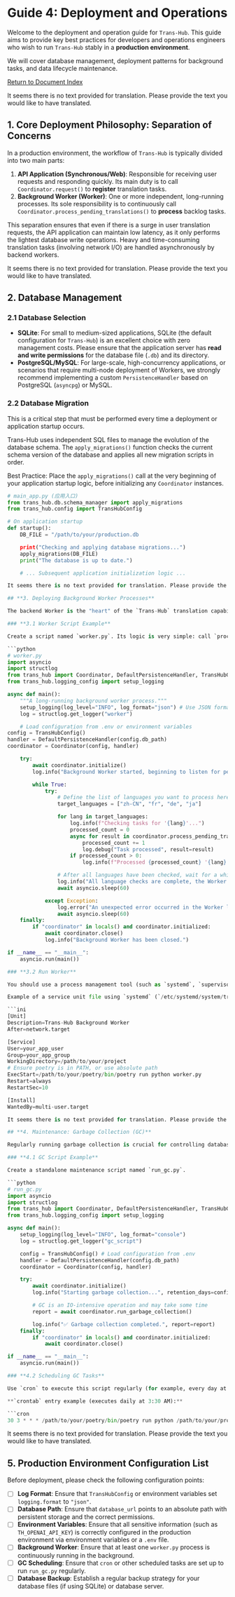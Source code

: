 # Guide 4: Deployment and Operations

Welcome to the deployment and operation guide for `Trans-Hub`. This guide aims to provide key best practices for developers and operations engineers who wish to run `Trans-Hub` stably in a **production environment**.

We will cover database management, deployment patterns for background tasks, and data lifecycle maintenance.

[Return to Document Index](../INDEX.md)

It seems there is no text provided for translation. Please provide the text you would like to have translated.

## **1. Core Deployment Philosophy: Separation of Concerns**

In a production environment, the workflow of `Trans-Hub` is typically divided into two main parts:

1.  **API Application (Synchronous/Web)**: Responsible for receiving user requests and responding quickly. Its main duty is to call `Coordinator.request()` to **register** translation tasks.  
2.  **Background Worker (Worker)**: One or more independent, long-running processes. Its sole responsibility is to continuously call `Coordinator.process_pending_translations()` to **process** backlog tasks.

This separation ensures that even if there is a surge in user translation requests, the API application can maintain low latency, as it only performs the lightest database write operations. Heavy and time-consuming translation tasks (involving network I/O) are handled asynchronously by backend workers.

It seems there is no text provided for translation. Please provide the text you would like to have translated.

## **2. Database Management**

### **2.1 Database Selection**

- **SQLite**: For small to medium-sized applications, SQLite (the default configuration for `Trans-Hub`) is an excellent choice with zero management costs. Please ensure that the application server has **read and write permissions** for the database file (`.db`) and its directory.
- **PostgreSQL/MySQL**: For large-scale, high-concurrency applications, or scenarios that require multi-node deployment of Workers, we strongly recommend implementing a custom `PersistenceHandler` based on PostgreSQL (`asyncpg`) or MySQL.

### **2.2 Database Migration**

This is a critical step that must be performed every time a deployment or application startup occurs.

Trans-Hub uses independent SQL files to manage the evolution of the database schema. The `apply_migrations()` function checks the current schema version of the database and applies all new migration scripts in order.

Best Practice: Place the `apply_migrations()` call at the very beginning of your application startup logic, before initializing any `Coordinator` instances.

```python
# main_app.py (应用入口)
from trans_hub.db.schema_manager import apply_migrations
from trans_hub.config import TransHubConfig

# On application startup
def startup():
    DB_FILE = "/path/to/your/production.db

    print("Checking and applying database migrations...")
    apply_migrations(DB_FILE)
    print("The database is up to date.")

    # ... Subsequent application initialization logic ...

It seems there is no text provided for translation. Please provide the text you would like to have translated.

## **3. Deploying Background Worker Processes**

The backend Worker is the "heart" of the `Trans-Hub` translation capability.

### **3.1 Worker Script Example**

Create a script named `worker.py`. Its logic is very simple: call `process_pending_translations` in an infinite loop.

```python
# worker.py
import asyncio
import structlog
from trans_hub import Coordinator, DefaultPersistenceHandler, TransHubConfig
from trans_hub.logging_config import setup_logging

async def main():
    """A long-running background worker process."""
    setup_logging(log_level="INFO", log_format="json") # Use JSON format in production environment
    log = structlog.get_logger("worker")

    # Load configuration from .env or environment variables
config = TransHubConfig()
handler = DefaultPersistenceHandler(config.db_path)
coordinator = Coordinator(config, handler)

    try:
        await coordinator.initialize()
        log.info("Background Worker started, beginning to listen for pending tasks...")

        while True:
            try:
                # Define the list of languages you want to process here
                target_languages = ["zh-CN", "fr", "de", "ja"]

                for lang in target_languages:
                    log.info(f"Checking tasks for '{lang}'...")
                    processed_count = 0
                    async for result in coordinator.process_pending_translations(lang):
                        processed_count += 1
                        log.debug("Task processed", result=result)
                    if processed_count > 0:
                        log.info(f"Processed {processed_count} '{lang}' tasks this round.")

                # After all languages have been checked, wait for a while before starting the next round
                log.info("All language checks are complete, the Worker will poll again in 60 seconds.")
                await asyncio.sleep(60)

            except Exception:
                log.error("An unexpected error occurred in the Worker loop, will retry in 60 seconds.", exc_info=True)
                await asyncio.sleep(60)
    finally:
        if "coordinator" in locals() and coordinator.initialized:
            await coordinator.close()
            log.info("Background Worker has been closed.")

if __name__ == "__main__":
    asyncio.run(main())

### **3.2 Run Worker**

You should use a process management tool (such as `systemd`, `supervisor`, or `pm2`) to ensure that your `worker.py` script can run as a background service for a long time and automatically restart in case of an unexpected crash.

Example of a service unit file using `systemd` (`/etc/systemd/system/trans-hub-worker.service`):

```ini
[Unit]
Description=Trans-Hub Background Worker
After=network.target

[Service]  
User=your_app_user  
Group=your_app_group  
WorkingDirectory=/path/to/your/project  
# Ensure poetry is in PATH, or use absolute path  
ExecStart=/path/to/your/poetry/bin/poetry run python worker.py  
Restart=always  
RestartSec=10

[Install]  
WantedBy=multi-user.target

It seems there is no text provided for translation. Please provide the text you would like to have translated.

## **4. Maintenance: Garbage Collection (GC)**

Regularly running garbage collection is crucial for controlling database size and cleaning up useless data.

### **4.1 GC Script Example**

Create a standalone maintenance script named `run_gc.py`.

```python
# run_gc.py
import asyncio
import structlog
from trans_hub import Coordinator, DefaultPersistenceHandler, TransHubConfig
from trans_hub.logging_config import setup_logging

async def main():
    setup_logging(log_level="INFO", log_format="console")
    log = structlog.get_logger("gc_script")

    config = TransHubConfig() # Load configuration from .env
    handler = DefaultPersistenceHandler(config.db_path)
    coordinator = Coordinator(config, handler)

    try:
        await coordinator.initialize()
        log.info("Starting garbage collection...", retention_days=config.gc_retention_days)

        # GC is an IO-intensive operation and may take some time
        report = await coordinator.run_garbage_collection()

        log.info("✅ Garbage collection completed.", report=report)
    finally:
        if "coordinator" in locals() and coordinator.initialized:
            await coordinator.close()

if __name__ == "__main__":
    asyncio.run(main())

### **4.2 Scheduling GC Tasks**

Use `cron` to execute this script regularly (for example, every day at midnight).

**`crontab` entry example (executes daily at 3:30 AM):**

```cron
30 3 * * * /path/to/your/poetry/bin/poetry run python /path/to/your/project/run_gc.py >> /var/log/trans-hub-gc.log 2>&1
```

It seems there is no text provided for translation. Please provide the text you would like to have translated.

## **5. Production Environment Configuration List**

Before deployment, please check the following configuration points:

- [ ] **Log Format**: Ensure that `TransHubConfig` or environment variables set `logging.format` to `"json"`.
- [ ] **Database Path**: Ensure that `database_url` points to an absolute path with persistent storage and the correct permissions.
- [ ] **Environment Variables**: Ensure that all sensitive information (such as `TH_OPENAI_API_KEY`) is correctly configured in the production environment via environment variables or a `.env` file.
- [ ] **Background Worker**: Ensure that at least one `worker.py` process is continuously running in the background.
- [ ] **GC Scheduling**: Ensure that `cron` or other scheduled tasks are set up to run `run_gc.py` regularly.
- [ ] **Database Backup**: Establish a regular backup strategy for your database files (if using SQLite) or database server.
